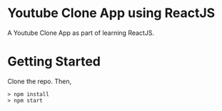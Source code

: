 # Youtube Clone App using ReactJS

A Youtube Clone App as part of learning ReactJS.

# Getting Started

Clone the repo.
Then,
```
> npm install
> npm start
```
